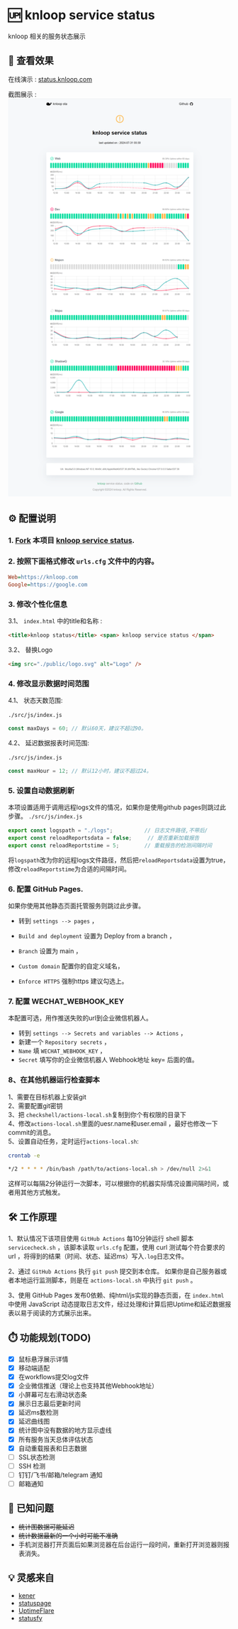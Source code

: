 # 🆙 knloop service status

knloop 相关的服务状态展示

## 👀 查看效果

在线演示 : [status.knloop.com](https://status.knloop.com)

截图展示 :
![截图展示](public/20240731003153.png)

## ⚙️ 配置说明

### 1. [Fork](https://github.com/shadowqcom/knloop-service-status/fork) 本项目 [knloop service status](https://github.com/shadowqcom/knloop-service-status/fork).

### 2. 按照下面格式修改 `urls.cfg` 文件中的内容。

```cfg
Web=https://knloop.com
Google=https://google.com
```

### 3. 修改个性化信息

3.1、 `index.html` 中的title和名称 :

```html
<title>knloop status</title> <span> knloop service status </span>
```

3.2、 替换Logo

```html
<img src="./public/logo.svg" alt="Logo" />
```

### 4. 修改显示数据时间范围

4.1、 状态天数范围:

`./src/js/index.js`

```js
const maxDays = 60; // 默认60天，建议不超过90。
```

4.2、 延迟数据报表时间范围:

`./src/js/index.js`

```js
const maxHour = 12; // 默认12小时，建议不超过24。
```

### 5. 设置自动数据刷新
本项设置适用于调用远程logs文件的情况，如果你是使用github pages则跳过此步骤。
`./src/js/index.js`  
```js
export const logspath = "./logs";          // 日志文件路径,不带后/
export const reloadReportsdata = false;     // 是否重新加载报告
export const reloadReportstime = 5;        // 重载报告的检测间隔时间
```
将`logspath`改为你的远程logs文件路径，然后把`reloadReportsdata`设置为true，修改`reloadReportstime`为合适的间隔时间。


### 6. 配置 GitHub Pages.

如果你使用其他静态页面托管服务则跳过此步骤。

- 转到 `settings --> pages` ，

- `Build and deployment` 设置为 Deploy from a branch ，

- `Branch` 设置为 main ，

- `Custom domain` 配置你的自定义域名，

- `Enforce HTTPS` 强制https 建议勾选上。

### 7. 配置 WECHAT_WEBHOOK_KEY

本配置可选，用作推送失败的url到企业微信机器人。

- 转到 `settings --> Secrets and variables --> Actions` ，
- 新建一个 `Repository secrets` ，
- `Name` 填 `WECHAT_WEBHOOK_KEY` ，
- `Secret` 填写你的企业微信机器人 Webhook地址 key= 后面的值。

### 8、在其他机器运行检查脚本

1、需要在目标机器上安装git  
2、需要配置git密钥  
3、把 `checkshell/actions-local.sh`复制到你个有权限的目录下  
4、修改`actions-local.sh`里面的uesr.name和user.email ，最好也修改一下commit的消息。  
5、设置自动任务，定时运行`actions-local.sh`:

```sh
crontab -e
```

```sh
*/2 * * * * /bin/bash /path/to/actions-local.sh > /dev/null 2>&1
```

这样可以每隔2分钟运行一次脚本，可以根据你的机器实际情况设置间隔时间，或者用其他方式触发。

## 🛠️ 工作原理

1、默认情况下该项目使用 `GitHub Actions` 每10分钟运行 shell 脚本 `servicecheck.sh` ，该脚本读取 `urls.cfg` 配置，使用 curl 测试每个符合要求的 url ，将得到的结果（时间、状态、延迟ms）写入`.log`日志文件。

2、通过 `GitHub Actions` 执行 `git push` 提交到本仓库。 如果你是自己服务器或者本地运行监测脚本，则是在 `actions-local.sh` 中执行 `git push` 。

3、使用 GitHub Pages 发布0依赖、纯html/js实现的静态页面，在 `index.html` 中使用 JavaScript 动态提取日志文件，经过处理和计算后把Uptime和延迟数据报表以易于阅读的方式展示出来。

## ⏱️ 功能规划(TODO)

- [x] 鼠标悬浮展示详情
- [x] 移动端适配
- [x] 在workflows提交log文件
- [x] 企业微信推送（理论上也支持其他Webhook地址）
- [x] 小屏幕可左右滑动状态条
- [x] 展示日志最后更新时间
- [x] 延迟ms数检测
- [x] 延迟曲线图
- [x] 统计图中没有数据的地方显示虚线
- [x] 所有服务当天总体评估状态
- [x] 自动重载报表和日志数据
- [ ] SSL状态检测
- [ ] SSH 检测
- [ ] 钉钉/飞书/邮箱/telegram 通知
- [ ] 邮箱通知

## 🐞 已知问题

- ~~统计图数据可能延迟~~
- ~~统计数据最新的一个小时可能不准确~~
- 手机浏览器打开页面后如果浏览器在后台运行一段时间，重新打开浏览器则报表消失。

## 💡 灵感来自

- [kener](https://github.com/rajnandan1/kener)
- [statuspage](https://github.com/statsig-io/statuspage/)
- [UptimeFlare](https://github.com/lyc8503/UptimeFlare)
- [statusfy](https://github.com/juliomrqz/statusfy)

